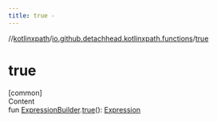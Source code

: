 ```yaml
---
title: true -
---
```

//[kotlinxpath](../index.md)/[io.github.detachhead.kotlinxpath.functions](index.md)/[true](true.md)



# true  
[common]  
Content  
fun [ExpressionBuilder](../io.github.detachhead.kotlinxpath.components/-expression-builder/index.md).[true](true.md)(): [Expression](../io.github.detachhead.kotlinxpath.components/-expression/index.md)  



